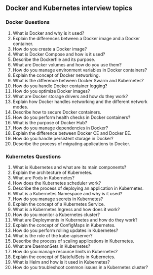 ## Docker and Kubernetes interview topics

### Docker Questions
1. What is Docker and why is it used?
2. Explain the differences between a Docker image and a Docker container.
3. How do you create a Docker image?
4. What is Docker Compose and how is it used?
5. Describe the Dockerfile and its purpose.
6. What are Docker volumes and how do you use them?
7. How do you manage environment variables in Docker containers?
8. Explain the concept of Docker networking.
9. What is the difference between Docker Swarm and Kubernetes?
10. How do you handle Docker container logging?
11. How do you optimize Docker images?
12. What are Docker storage drivers and how do they work?
13. Explain how Docker handles networking and the different network modes.
14. Describe how to secure Docker containers.
15. How do you perform health checks in Docker containers?
16. What is the purpose of Docker Hub?
17. How do you manage dependencies in Docker?
18. Explain the difference between Docker CE and Docker EE.
19. How do you handle persistent storage in Docker?
20. Describe the process of migrating applications to Docker.

### Kubernetes Questions
1. What is Kubernetes and what are its main components?
2. Explain the architecture of Kubernetes.
3. What are Pods in Kubernetes?
4. How does the Kubernetes scheduler work?
5. Describe the process of deploying an application in Kubernetes.
6. What is a Kubernetes Namespace and why is it used?
7. How do you manage secrets in Kubernetes?
8. Explain the concept of a Kubernetes Service.
9. What is a Kubernetes Ingress and how does it work?
10. How do you monitor a Kubernetes cluster?
11. What are Deployments in Kubernetes and how do they work?
12. Explain the concept of ConfigMaps in Kubernetes.
13. How do you perform rolling updates in Kubernetes?
14. What is the role of the kube-apiserver?
15. Describe the process of scaling applications in Kubernetes.
16. What are DaemonSets in Kubernetes?
17. How do you manage resource limits in Kubernetes?
18. Explain the concept of StatefulSets in Kubernetes.
19. What is Helm and how is it used in Kubernetes?
20. How do you troubleshoot common issues in a Kubernetes cluster?
